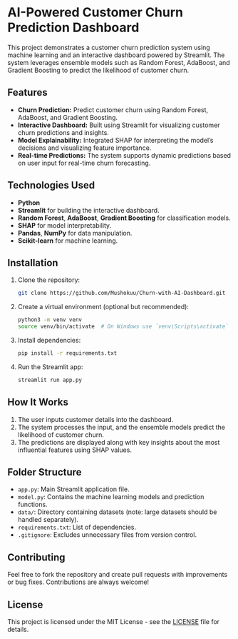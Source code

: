 # AI-Powered Customer Churn Prediction Dashboard

This project demonstrates a customer churn prediction system using machine learning and an interactive dashboard powered by Streamlit. The system leverages ensemble models such as Random Forest, AdaBoost, and Gradient Boosting to predict the likelihood of customer churn.

## Features
- **Churn Prediction:** Predict customer churn using Random Forest, AdaBoost, and Gradient Boosting.
- **Interactive Dashboard:** Built using Streamlit for visualizing customer churn predictions and insights.
- **Model Explainability:** Integrated SHAP for interpreting the model’s decisions and visualizing feature importance.
- **Real-time Predictions:** The system supports dynamic predictions based on user input for real-time churn forecasting.

## Technologies Used
- **Python**
- **Streamlit** for building the interactive dashboard.
- **Random Forest**, **AdaBoost**, **Gradient Boosting** for classification models.
- **SHAP** for model interpretability.
- **Pandas**, **NumPy** for data manipulation.
- **Scikit-learn** for machine learning.

## Installation

1. Clone the repository:

    ```bash
    git clone https://github.com/Mushokuu/Churn-with-AI-Dashboard.git
    ```

2. Create a virtual environment (optional but recommended):

    ```bash
    python3 -m venv venv
    source venv/bin/activate  # On Windows use `venv\Scripts\activate`
    ```

3. Install dependencies:

    ```bash
    pip install -r requirements.txt
    ```

4. Run the Streamlit app:

    ```bash
    streamlit run app.py
    ```

## How It Works

1. The user inputs customer details into the dashboard.
2. The system processes the input, and the ensemble models predict the likelihood of customer churn.
3. The predictions are displayed along with key insights about the most influential features using SHAP values.

## Folder Structure
- `app.py`: Main Streamlit application file.
- `model.py`: Contains the machine learning models and prediction functions.
- `data/`: Directory containing datasets (note: large datasets should be handled separately).
- `requirements.txt`: List of dependencies.
- `.gitignore`: Excludes unnecessary files from version control.

## Contributing

Feel free to fork the repository and create pull requests with improvements or bug fixes. Contributions are always welcome!

## License

This project is licensed under the MIT License - see the [LICENSE](LICENSE) file for details.

